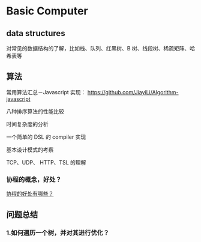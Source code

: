 # Basic Computer


## data structures

对常见的数据结构的了解，比如栈、队列、红黑树、B 树、线段树、稀疏矩阵、哈希表等


## 算法

常用算法汇总－Javascript 实现： https://github.com/JiayiLi/Algorithm-javascript

八种排序算法的性能比较

时间复杂度的分析


一个简单的 DSL 的 compiler 实现

基本设计模式的考察


TCP、UDP、 HTTP、TSL 的理解

### 协程的概念，好处？

[协程的好处有哪些？](https://www.zhihu.com/question/20511233)

## 问题总结

### 1.如何遍历一个树，并对其进行优化？